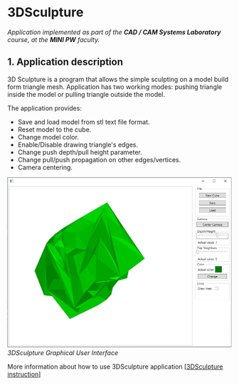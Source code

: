 # 3DSculpture

_Application implemented as part of the **CAD / CAM Systems Laboratory** course, at the **MINI PW** faculty._

## 1. Application description
3D Sculpture is a program that allows the simple sculpting on a model build form triangle mesh. 
Application has two working modes: pushing triangle inside the model or pulling triangle outside the model.

The application provides:
*	Save and load model from stl text file format.
*	Reset model to the cube.
*	Change model color.
*	Enable/Disable drawing triangle's edges.
*	Change push depth/pull height parameter.
*	Change pull/push propagation on other edges/vertices.
*	Camera centering.

![](sculptureGUI.jpg "3DSculpture GUI")
*3DSculpture Graphical User Interface*

More information about how to use 3DSculpture application [[3DSculpture instruction](instruction.md)]



